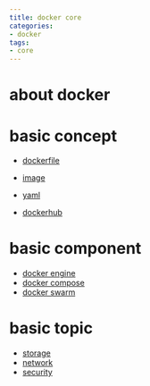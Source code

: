 ```yaml
---
title: docker core
categories:
- docker
tags:
- core
---
```


# about docker


# basic concept

- [dockerfile]()
- [image]()
- [yaml]()

- [dockerhub]()

# basic component

- [docker engine]()
- [docker compose]()
- [docker swarm]()

# basic topic

- [storage]()
- [network]()
- [security]()